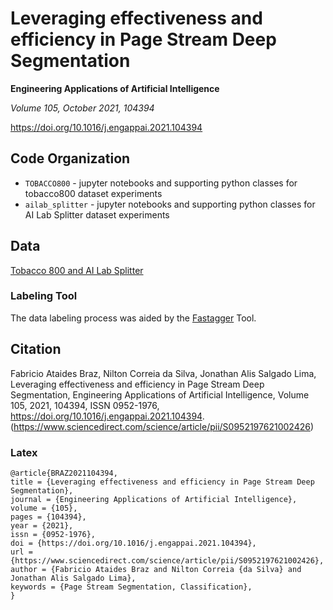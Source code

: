 # Leveraging effectiveness and efficiency in Page Stream Deep Segmentation
**Engineering Applications of Artificial Intelligence**

*Volume 105, October 2021, 104394*

https://doi.org/10.1016/j.engappai.2021.104394

## Code Organization

*  `TOBACCO800` - jupyter notebooks and supporting python classes for tobacco800 dataset experiments
*  `ailab_splitter` - jupyter notebooks and supporting python classes for AI Lab Splitter dataset experiments

## Data

[Tobacco 800 and AI Lab Splitter](https://onedrive.live.com/?authkey=%21AGSL%2DQed7EsCmoQ&id=1C53FEF72A2AC3F3%2123947&cid=1C53FEF72A2AC3F3)

### Labeling Tool
The data labeling process was aided by the [Fastagger](https://github.com/fabraz/fastagger) Tool.

## Citation

Fabricio Ataides Braz, Nilton Correia da Silva, Jonathan Alis Salgado Lima,
Leveraging effectiveness and efficiency in Page Stream Deep Segmentation,
Engineering Applications of Artificial Intelligence,
Volume 105,
2021,
104394,
ISSN 0952-1976,
https://doi.org/10.1016/j.engappai.2021.104394.
(https://www.sciencedirect.com/science/article/pii/S0952197621002426)

### Latex

    @article{BRAZ2021104394,
    title = {Leveraging effectiveness and efficiency in Page Stream Deep Segmentation},
    journal = {Engineering Applications of Artificial Intelligence},
    volume = {105},
    pages = {104394},
    year = {2021},
    issn = {0952-1976},
    doi = {https://doi.org/10.1016/j.engappai.2021.104394},
    url = {https://www.sciencedirect.com/science/article/pii/S0952197621002426},
    author = {Fabricio Ataides Braz and Nilton Correia {da Silva} and Jonathan Alis Salgado Lima},
    keywords = {Page Stream Segmentation, Classification},    
    }


